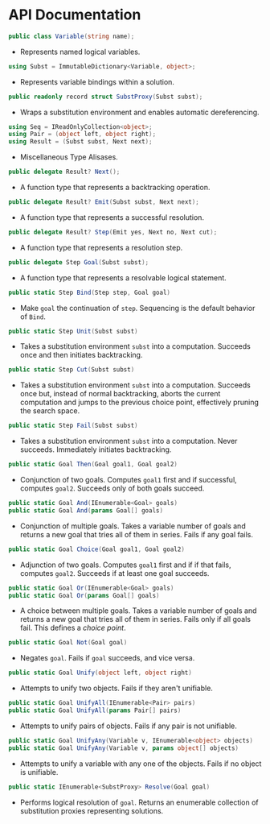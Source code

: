 # **API Documentation**

```csharp
public class Variable(string name);
```

* Represents named logical variables.

```csharp
using Subst = ImmutableDictionary<Variable, object>;
```

* Represents variable bindings within a solution.

```csharp
public readonly record struct SubstProxy(Subst subst);
```

* Wraps a substitution environment and enables automatic dereferencing.

```csharp
using Seq = IReadOnlyCollection<object>;
using Pair = (object left, object right);
using Result = (Subst subst, Next next);
```

* Miscellaneous Type Alisases.

```csharp
public delegate Result? Next();
```

* A function type that represents a backtracking operation.

```csharp
public delegate Result? Emit(Subst subst, Next next);
```

* A function type that represents a successful resolution.

```csharp
public delegate Result? Step(Emit yes, Next no, Next cut);
```

* A function type that represents a resolution step.

```csharp
public delegate Step Goal(Subst subst);
```

* A function type that represents a resolvable logical statement.

```csharp
public static Step Bind(Step step, Goal goal)
```

* Make `goal` the continuation of `step`. Sequencing is the default behavior
  of `Bind`.

```csharp
public static Step Unit(Subst subst)
```

* Takes a substitution environment `subst` into a computation. Succeeds once
  and then initiates backtracking.

```csharp
public static Step Cut(Subst subst)
```

* Takes a substitution environment `subst` into a computation. Succeeds once
  but, instead of normal backtracking, aborts the current computation and
  jumps to the previous choice point, effectively pruning the search space.

```csharp
public static Step Fail(Subst subst)
```

* Takes a substitution environment `subst` into a computation. Never succeeds.
  Immediately initiates backtracking.

```csharp
public static Goal Then(Goal goal1, Goal goal2)
```

* Conjunction of two goals. Computes `goal1` first and if successful, computes
  `goal2`. Succeeds only of both goals succeed.

```csharp
public static Goal And(IEnumerable<Goal> goals)
public static Goal And(params Goal[] goals)
```

* Conjunction of multiple goals. Takes a variable number of goals and returns
  a new goal that tries all of them in series. Fails if any goal fails.

```csharp
public static Goal Choice(Goal goal1, Goal goal2)
```

* Adjunction of two goals. Computes `goal1` first and if if that fails,
  computes `goal2`. Succeeds if at least one goal succeeds.

```csharp
public static Goal Or(IEnumerable<Goal> goals)
public static Goal Or(params Goal[] goals)
```

* A choice between multiple goals. Takes a variable number of goals and
  returns a new goal that tries all of them in series. Fails only if all goals
  fail. This defines a *choice point*.

```csharp
public static Goal Not(Goal goal)
```

* Negates `goal`. Fails if `goal` succeeds, and vice versa.

```csharp
public static Goal Unify(object left, object right)
```

* Attempts to unify two objects. Fails if they aren't unifiable.

```csharp
public static Goal UnifyAll(IEnumerable<Pair> pairs)
public static Goal UnifyAll(params Pair[] pairs)
```

* Attempts to unify pairs of objects. Fails if any pair is not unifiable.

```csharp
public static Goal UnifyAny(Variable v, IEnumerable<object> objects)
public static Goal UnifyAny(Variable v, params object[] objects)
```

* Attempts to unify a variable with any one of the objects. Fails if no object
  is unifiable.

```csharp
public static IEnumerable<SubstProxy> Resolve(Goal goal)
```

* Performs logical resolution of `goal`. Returns an enumerable collection of
  substitution proxies representing solutions.
